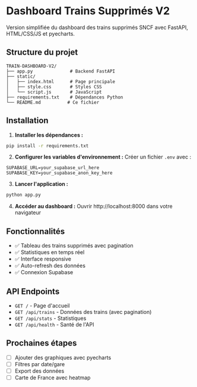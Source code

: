 # Dashboard Trains Supprimés V2

Version simplifiée du dashboard des trains supprimés SNCF avec FastAPI, HTML/CSS/JS et pyecharts.

## Structure du projet

```
TRAIN-DASHBOARD-V2/
├── app.py              # Backend FastAPI
├── static/
│   ├── index.html      # Page principale
│   ├── style.css       # Styles CSS
│   └── script.js       # JavaScript
├── requirements.txt    # Dépendances Python
└── README.md          # Ce fichier
```

## Installation

1. **Installer les dépendances :**
```bash
pip install -r requirements.txt
```

2. **Configurer les variables d'environnement :**
Créer un fichier `.env` avec :
```
SUPABASE_URL=your_supabase_url_here
SUPABASE_KEY=your_supabase_anon_key_here
```

3. **Lancer l'application :**
```bash
python app.py
```

4. **Accéder au dashboard :**
Ouvrir http://localhost:8000 dans votre navigateur

## Fonctionnalités

- ✅ Tableau des trains supprimés avec pagination
- ✅ Statistiques en temps réel
- ✅ Interface responsive
- ✅ Auto-refresh des données
- ✅ Connexion Supabase

## API Endpoints

- `GET /` - Page d'accueil
- `GET /api/trains` - Données des trains (avec pagination)
- `GET /api/stats` - Statistiques
- `GET /api/health` - Santé de l'API

## Prochaines étapes

- [ ] Ajouter des graphiques avec pyecharts
- [ ] Filtres par date/gare
- [ ] Export des données
- [ ] Carte de France avec heatmap 